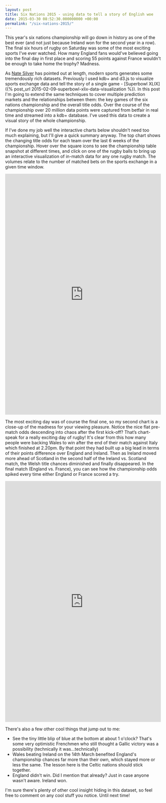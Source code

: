 ```yaml
---
layout: post
title: Six Nations 2015 - using data to tell a story of English woe
date: 2015-03-30 08:52:30.000000000 +00:00
permalink: "/six-nations-2015/"
---
```


This year's six nations championship will go down in history as one of the best ever (and not just because Ireland won for the second year in a row).  The final six hours of rugby on Saturday was some of the most exciting sports I've ever watched.  How many England fans would've believed going into the final day in first place and scoring 55 points against France wouldn't be enough to take home the trophy?  Madness.

As [Nate Silver](http://fivethirtyeight.com/features/rich-data-poor-data/) has pointed out at length, modern sports generates some tremendously rich datasets.  Previously I used kdb+ and d3.js to visualize sports exchange data and tell the story of a single game - [Superbowl XLIX]({% post_url 2015-02-09-superbowl-xlix-data-visualization %}).  In this post I'm going to extend the same techniques to cover multiple prediction markets and the relationships between them: the key games of the six nations championship and the overall title odds.  Over the course of the championship over 20 million data points were captured from betfair in real time and streamed into a kdb+ database.  I've used this data to create a visual story of the whole championship.

If I’ve done my job well the interactive charts below shouldn't need too much explaining, but I'll give a quick summary anyway. The top chart shows the changing title odds for each team over the last 6 weeks of the championship.  Hover over the square icons to see the championship table snapshot at different times, and click on one of the rugby balls to bring up an interactive visualization of in-match data for any one rugby match. The volumes relate to the number of matched bets on the sports exchange in a given time window.

<div class="responsive-wrap">
<iframe src="https://www.picodoc.org/wp-content/uploads/datavis/6nations/vis.html" width="100%" height="780" frameBorder="0"> </iframe>
</div>

The most exciting day was of course the final one, so my second chart is a close-up of the madness for your viewing pleasure. Notice the nice flat pre-match odds descending into chaos after the first kick-off? That’s chart-speak for a really exciting day of rugby! It's clear from this how many people were backing Wales to win after the end of their match against Italy which finished at 2.20pm. By that point they had built up a big lead in terms of their points difference over England and Ireland. Then as Ireland moved more ahead of Scotland in the second half of the Ireland vs. Scotland match, the Welsh title chances diminished and finally disappeared. In the final match (England vs. France), you can see how the championship odds spiked every time either England or France scored a try.

<div class="responsive-wrap">
<iframe src="https://www.picodoc.org/wp-content/uploads/datavis/6nationsfinal/vis.html" width="100%" height="780" frameBorder="0"> </iframe>
</div>

There's also a few other cool things that jump out to me:

* See the tiny little blip of blue at the bottom at about 1 o'clock?  That's some very optimistic Frenchmen who still thought a Gallic victory was a possibility (technically it was...technically)
* Wales beating Ireland on the 14th March benefited England's championship chances far more than their own, which stayed more or less the same.  The lesson here is the Celtic nations should stick together.
* England didn't win.  Did I mention that already?  Just in case anyone wasn't aware.  Ireland won.

I'm sure there's plenty of other cool insight hiding in this dataset, so feel free to comment on any cool stuff you notice.  Until next time!
